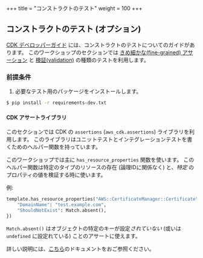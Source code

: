 +++
title = "コンストラクトのテスト"
weight = 100
+++

## コンストラクトのテスト (オプション)

[CDK デベロッパーガイド](https://docs.aws.amazon.com/ja_jp/cdk/v2/guide/testing.html) には、コンストラクトのテストについてのガイドがあります。
このワークショップのセクションでは [きめ細かな(fine-grained) アサーション](https://docs.aws.amazon.com/cdk/latest/guide/testing.html#testing_fine_grained) と [検証(validation)](https://docs.aws.amazon.com/cdk/latest/guide/testing.html#testing_validation) の種類のテストを利用します。

### 前提条件

1. 必要なテスト用のパッケージをインストールします。

```bash
$ pip install -r requirements-dev.txt
```

#### CDK アサートライブラリ

このセクションでは CDK の `assertions` (`aws_cdk.assertions`) ライブラリを利用します。
このライブラリはユニットテストとインテグレーションテストを書くためのヘルパー関数を持っています。


このワークショップでは主に `has_resource_properties` 関数を使います。
このヘルパー関数は特定のタイプのリソースの存在 (論理IDに関係なく) と、_特定_ のプロパティの値を検証する時に使います。

例:

```python
template.has_resource_properties("AWS::CertificateManager::Certificate", {
    "DomainName": "test.example.com",
    "ShouldNotExist": Match.absent(),
})
```

`Match.absent()` はオブジェクトの特定のキーが設定*されていない* (或いは `undefined` に設定れている) ことのアサートに使えます。

詳しい説明には、[こちら](https://docs.aws.amazon.com/cdk/api/v2/python/aws_cdk.assertions/README.html)のドキュメントをおご参照ください。
